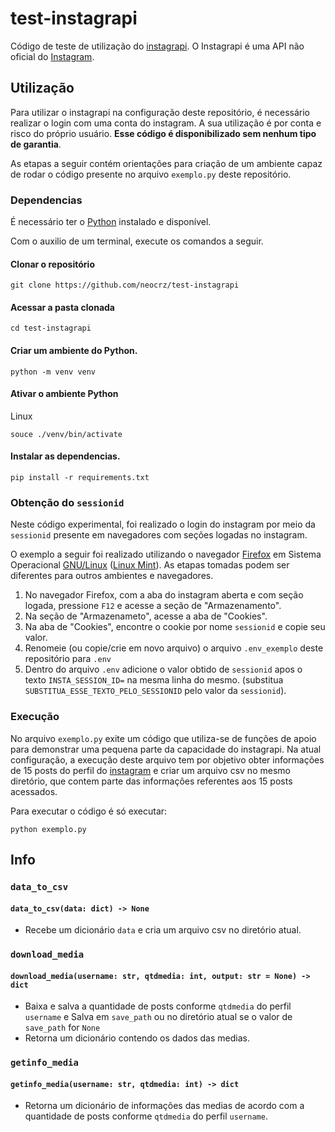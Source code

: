 # test-instagrapi
Código de teste de utilização do [instagrapi](https://github.com/subzeroid/instagrapi). O Instagrapi é uma API não oficial do [Instagram](https://www.instagram.com).

## Utilização
Para utilizar o instagrapi na configuração deste repositório, é necessário realizar o login com uma conta do instagram. A sua utilização é por conta e risco do próprio usuário. **Esse código é disponibilizado sem nenhum tipo de garantia**.

As etapas a seguir contém orientações para criação de um ambiente capaz de rodar o código presente no arquivo `exemplo.py` deste repositório.

### Dependencias

É necessário ter o [Python](https://www.python.org/) instalado e disponível.

Com o auxilio de um terminal, execute os comandos a seguir.
#### Clonar o repositório

```console
git clone https://github.com/neocrz/test-instagrapi
```

#### Acessar a pasta clonada

```
cd test-instagrapi
```
#### Criar um ambiente do Python.

```console
python -m venv venv
```
#### Ativar o ambiente Python

Linux
```console
souce ./venv/bin/activate
```

#### Instalar as dependencias.
```console
pip install -r requirements.txt
```

### Obtenção do `sessionid`
Neste código experimental, foi realizado o login do instagram por meio da `sessionid` presente em navegadores com seções logadas no instagram.

O exemplo a seguir foi realizado utilizando o navegador [Firefox](https://www.mozilla.org/pt-BR/firefox/new/) em Sistema Operacional [GNU/Linux](https://pt.wikipedia.org/wiki/GNU/Linux) ([Linux Mint](https://linuxmint.com/)). As etapas tomadas podem ser diferentes para outros ambientes e navegadores.

1. No navegador Firefox, com a aba do instagram aberta e com seção logada, pressione `F12` e acesse a seção de "Armazenamento".
2. Na seção de "Armazenameto", acesse a aba de "Cookies".
3. Na aba de "Cookies", encontre o cookie por nome `sessionid` e copie seu valor.
4. Renomeie (ou copie/crie em novo arquivo) o arquivo `.env_exemplo` deste repositório para `.env`
5. Dentro do arquivo `.env` adicione o valor obtido de `sessionid` apos o texto `INSTA_SESSION_ID=` na mesma linha do mesmo. (substitua `SUBSTITUA_ESSE_TEXTO_PELO_SESSIONID` pelo valor da `sessionid`).

### Execução
No arquivo `exemplo.py` exite um código que utiliza-se de funções de apoio para demonstrar uma pequena parte da capacidade do instagrapi. Na atual configuração, a execução deste arquivo tem por objetivo obter informações de 15 posts do perfil do [instagram](https://www.instagram.com/instagram/) e criar um arquivo csv no mesmo diretório, que contem parte das informações referentes aos 15 posts acessados.

Para executar o código é só executar:

```console
python exemplo.py
```

## Info
### `data_to_csv` 
#### `data_to_csv(data: dict) -> None`
- Recebe um dicionário `data` e cria um arquivo csv no diretório atual.


### `download_media` 
#### `download_media(username: str, qtdmedia: int, output: str = None) -> dict`
- Baixa e salva a quantidade de posts conforme `qtdmedia` do perfil `username` e Salva em `save_path` ou no diretório atual se o valor de `save_path` for `None`
- Retorna um dicionário contendo os dados das medias.

### `getinfo_media` 
#### `getinfo_media(username: str, qtdmedia: int) -> dict`
- Retorna um dicionário de informações das medias de acordo com a quantidade de posts conforme `qtdmedia` do perfil `username`.